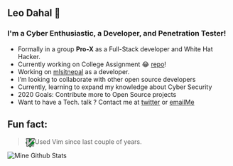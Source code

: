 ## Leo Dahal 👋

### I'm a Cyber Enthusiastic, a Developer, and Penetration Tester!
- Formally in a group **Pro-X** as a Full-Stack developer and White Hat Hacker.
- Currently working on College Assignment 😂 [repo]!
- Working on [mlsitnepal] as a developer.
- I’m looking to collaborate with other open source developers
- Currently, learning to expand my knowledge about Cyber Security
- 2020 Goals: Contribute more to Open Source projects
- Want to have a Tech. talk ? Contact me at [twitter] or [emailMe]

## Fun fact:
> Used <img align="left" alt="codeSTACKr.com" width="22px" src="https://raw.githubusercontent.com/github/explore/80688e429a7d4ef2fca1e82350fe8e3517d3494d/topics/vim/vim.png" /> Vim since last couple of years.

<img align="left" alt="Mine Github Stats" src="https://github-readme-stats.vercel.app/api?username=leodahal4&show_icons=true&hide_border=true" />


[repo]: https://github.com/leodahal4/MiniSocialMedia
[mlsitnepal]: https://www.mlsitnepal.com
[twitter]: https://twitter.com/leodahal
[emailMe]: mailto:leodahal4@gmail.com
